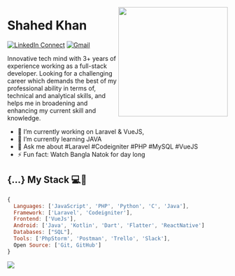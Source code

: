 <a target="_blank" href="#"><img width="250" align="right" src="https://user-images.githubusercontent.com/58518192/87162442-bf3e8180-c2e7-11ea-9f2a-53a50306b7ce.gif"></a>

# Shahed Khan

[![LinkedIn Connect](https://img.shields.io/badge/%20-Connect-black?color=14171A&labelColor=212121&logo=linkedin&logoColor=ffcc80)](https://www.linkedin.com/in/md-shahed-khan-049a07184/)
[![Gmail](https://img.shields.io/badge/%20-Send%20Mail-black?color=14171A&labelColor=ef5350&logo=gmail&logoColor=ffffff)](mailto:mdmunnakhan85@gmail.com)

Innovative tech mind with 3+ years of experience working as a full-stack developer. Looking for a challenging career which demands the best
of my professional ability in terms of, technical and analytical skills, and helps me in broadening and enhancing my current skill and knowledge.


- 🔭 I’m currently working on Laravel & VueJS,
- 🌱 I’m currently learning JAVA
- 💬 Ask me about #Laravel #Codeigniter #PHP #MySQL #VueJS
- ⚡ Fun fact: Watch Bangla Natok for day long

## {...} My Stack 💻🚀

```js
{
  Languages: ['JavaScript', 'PHP', 'Python', 'C', 'Java'], 
  Framework: ['Laravel', 'Codeigniter'],
  Frontend: ['VueJs'],
  Android: ['Java', 'Kotlin', 'Dart', 'Flatter', 'ReactNative']
  Databases: ["SQL"],
  Tools: ['PhpStorm', 'Postman', 'Trello', 'Slack'],
  Open Source: ['Git, GitHub']
}
```

<img src="https://github-readme-stats.vercel.app/api?username=mdshahedkhan&theme=dark&show_icons=true">
